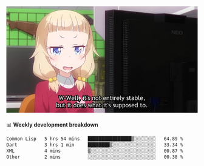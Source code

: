 
<img src="https://github.com/littletsu/littletsu/blob/master/1657399894054.jpg?raw=true"><br>
-------

📊 **Weekly development breakdown**
<!--START_SECTION:waka-->

```text
Common Lisp   5 hrs 54 mins   ████████████████▒░░░░░░░░   64.89 %
Dart          3 hrs 1 min     ████████▒░░░░░░░░░░░░░░░░   33.34 %
XML           4 mins          ▒░░░░░░░░░░░░░░░░░░░░░░░░   00.87 %
Other         2 mins          ░░░░░░░░░░░░░░░░░░░░░░░░░   00.38 %
```

<!--END_SECTION:waka-->

